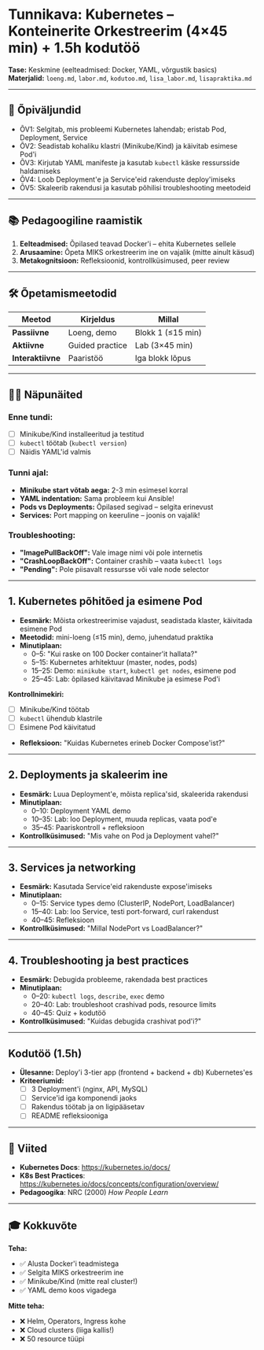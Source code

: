 # Tunnikava: Kubernetes – Konteinerite Orkestreerim (4×45 min) + 1.5h kodutöö

**Tase:** Keskmine (eelteadmised: Docker, YAML, võrgustik basics)  
**Materjalid:** `loeng.md`, `labor.md`, `kodutoo.md`, `lisa_labor.md`, `lisapraktika.md`

---

## 🎯 Õpiväljundid
- ÕV1: Selgitab, mis probleemi Kubernetes lahendab; eristab Pod, Deployment, Service
- ÕV2: Seadistab kohaliku klastri (Minikube/Kind) ja käivitab esimese Pod'i
- ÕV3: Kirjutab YAML manifeste ja kasutab `kubectl` käske ressursside haldamiseks
- ÕV4: Loob Deployment'e ja Service'eid rakenduste deploy'imiseks
- ÕV5: Skaleerib rakendusi ja kasutab põhilisi troubleshooting meetodeid

---

## 📚 Pedagoogiline raamistik

1. **Eelteadmised:** Õpilased teavad Docker'i – ehita Kubernetes sellele
2. **Arusaamine:** Õpeta MIKS orkestreerim ine on vajalik (mitte ainult käsud)
3. **Metakognitsioon:** Refleksioonid, kontrollküsimused, peer review

---

## 🛠️ Õpetamismeetodid

| Meetod | Kirjeldus | Millal |
|--------|-----------|--------|
| **Passiivne** | Loeng, demo | Blokk 1 (≤15 min) |
| **Aktiivne** | Guided practice | Lab (3×45 min) |
| **Interaktiivne** | Paaristöö | Iga blokk lõpus |

---

## 👨‍🏫 Näpunäited

### Enne tundi:
- [ ] Minikube/Kind installeeritud ja testitud
- [ ] `kubectl` töötab (`kubectl version`)
- [ ] Näidis YAML'id valmis

### Tunni ajal:
- **Minikube start võtab aega:** 2-3 min esimesel korral
- **YAML indentation:** Sama probleem kui Ansible!
- **Pods vs Deployments:** Õpilased segivad – selgita erinevust
- **Services:** Port mapping on keeruline – joonis on vajalik!

### Troubleshooting:
- **"ImagePullBackOff":** Vale image nimi või pole internetis
- **"CrashLoopBackOff":** Container crashib – vaata `kubectl logs`
- **"Pending":** Pole piisavalt ressursse või vale node selector

---

## 1. Kubernetes põhitõed ja esimene Pod

- **Eesmärk:** Mõista orkestreerimise vajadust, seadistada klaster, käivitada esimene Pod
- **Meetodid:** mini-loeng (≤15 min), demo, juhendatud praktika
- **Minutiplaan:**
  - 0–5: "Kui raske on 100 Docker container'it hallata?"
  - 5–15: Kubernetes arhitektuur (master, nodes, pods)
  - 15–25: Demo: `minikube start`, `kubectl get nodes`, esimene pod
  - 25–45: Lab: õpilased käivitavad Minikube ja esimese Pod'i

**Kontrollnimekiri:**

  - [ ] Minikube/Kind töötab
  - [ ] `kubectl` ühendub klastrile
  - [ ] Esimene Pod käivitatud
- **Refleksioon:** "Kuidas Kubernetes erineb Docker Compose'ist?"

---

## 2. Deployments ja skaleerim ine

- **Eesmärk:** Luua Deployment'e, mõista replica'sid, skaleerida rakendusi
- **Minutiplaan:**
  - 0–10: Deployment YAML demo
  - 10–35: Lab: loo Deployment, muuda replicas, vaata pod'e
  - 35–45: Paariskontroll + refleksioon
- **Kontrollküsimused:** "Mis vahe on Pod ja Deployment vahel?"

---

## 3. Services ja networking

- **Eesmärk:** Kasutada Service'eid rakenduste expose'imiseks
- **Minutiplaan:**
  - 0–15: Service types demo (ClusterIP, NodePort, LoadBalancer)
  - 15–40: Lab: loo Service, testi port-forward, curl rakendust
  - 40–45: Refleksioon
- **Kontrollküsimused:** "Millal NodePort vs LoadBalancer?"

---

## 4. Troubleshooting ja best practices

- **Eesmärk:** Debugida probleeme, rakendada best practices
- **Minutiplaan:**
  - 0–20: `kubectl logs`, `describe`, `exec` demo
  - 20–40: Lab: troubleshoot crashivad pods, resource limits
  - 40–45: Quiz + kodutöö
- **Kontrollküsimused:** "Kuidas debugida crashivat pod'i?"

---

## Kodutöö (1.5h)

- **Ülesanne:** Deploy'i 3-tier app (frontend + backend + db) Kubernetes'es
- **Kriteeriumid:**
  - [ ] 3 Deployment'i (nginx, API, MySQL)
  - [ ] Service'id iga komponendi jaoks
  - [ ] Rakendus töötab ja on ligipääsetav
  - [ ] README refleksiooniga

---

## 📖 Viited

- **Kubernetes Docs**: https://kubernetes.io/docs/
- **K8s Best Practices**: https://kubernetes.io/docs/concepts/configuration/overview/
- **Pedagoogika**: NRC (2000) *How People Learn*

---

## 🎓 Kokkuvõte

**Teha:**

- ✅ Alusta Docker'i teadmistega
- ✅ Selgita MIKS orkestreerim ine
- ✅ Minikube/Kind (mitte real cluster!)
- ✅ YAML demo koos vigadega

**Mitte teha:**

- ❌ Helm, Operators, Ingress kohe
- ❌ Cloud clusters (liiga kallis!)
- ❌ 50 resource tüüpi
